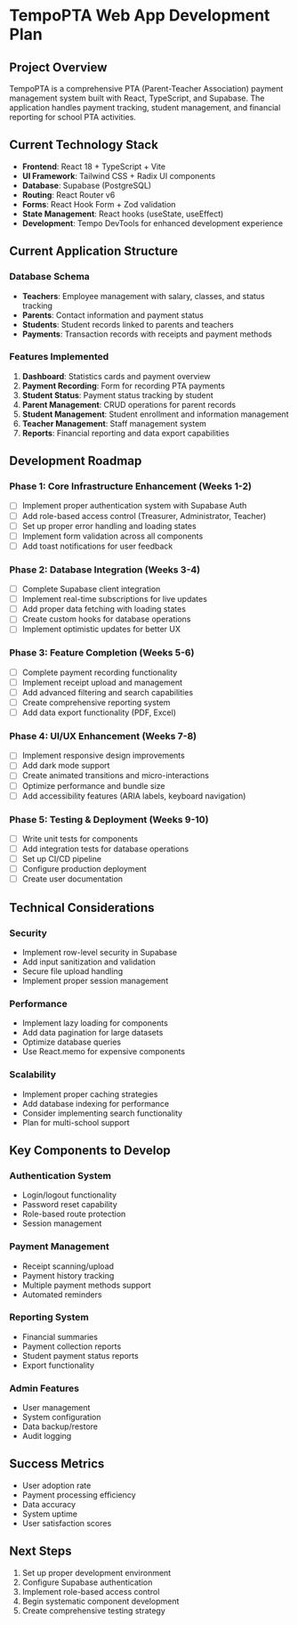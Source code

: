 # TempoPTA Web App Development Plan

## Project Overview
TempoPTA is a comprehensive PTA (Parent-Teacher Association) payment management system built with React, TypeScript, and Supabase. The application handles payment tracking, student management, and financial reporting for school PTA activities.

## Current Technology Stack
- **Frontend**: React 18 + TypeScript + Vite
- **UI Framework**: Tailwind CSS + Radix UI components
- **Database**: Supabase (PostgreSQL)
- **Routing**: React Router v6
- **Forms**: React Hook Form + Zod validation
- **State Management**: React hooks (useState, useEffect)
- **Development**: Tempo DevTools for enhanced development experience

## Current Application Structure

### Database Schema
- **Teachers**: Employee management with salary, classes, and status tracking
- **Parents**: Contact information and payment status
- **Students**: Student records linked to parents and teachers
- **Payments**: Transaction records with receipts and payment methods

### Features Implemented
1. **Dashboard**: Statistics cards and payment overview
2. **Payment Recording**: Form for recording PTA payments
3. **Student Status**: Payment status tracking by student
4. **Parent Management**: CRUD operations for parent records
5. **Student Management**: Student enrollment and information management
6. **Teacher Management**: Staff management system
7. **Reports**: Financial reporting and data export capabilities

## Development Roadmap

### Phase 1: Core Infrastructure Enhancement (Weeks 1-2)
- [ ] Implement proper authentication system with Supabase Auth
- [ ] Add role-based access control (Treasurer, Administrator, Teacher)
- [ ] Set up proper error handling and loading states
- [ ] Implement form validation across all components
- [ ] Add toast notifications for user feedback

### Phase 2: Database Integration (Weeks 3-4)
- [ ] Complete Supabase client integration
- [ ] Implement real-time subscriptions for live updates
- [ ] Add proper data fetching with loading states
- [ ] Create custom hooks for database operations
- [ ] Implement optimistic updates for better UX

### Phase 3: Feature Completion (Weeks 5-6)
- [ ] Complete payment recording functionality
- [ ] Implement receipt upload and management
- [ ] Add advanced filtering and search capabilities
- [ ] Create comprehensive reporting system
- [ ] Add data export functionality (PDF, Excel)

### Phase 4: UI/UX Enhancement (Weeks 7-8)
- [ ] Implement responsive design improvements
- [ ] Add dark mode support
- [ ] Create animated transitions and micro-interactions
- [ ] Optimize performance and bundle size
- [ ] Add accessibility features (ARIA labels, keyboard navigation)

### Phase 5: Testing & Deployment (Weeks 9-10)
- [ ] Write unit tests for components
- [ ] Add integration tests for database operations
- [ ] Set up CI/CD pipeline
- [ ] Configure production deployment
- [ ] Create user documentation

## Technical Considerations

### Security
- Implement row-level security in Supabase
- Add input sanitization and validation
- Secure file upload handling
- Implement proper session management

### Performance
- Implement lazy loading for components
- Add data pagination for large datasets
- Optimize database queries
- Use React.memo for expensive components

### Scalability
- Implement proper caching strategies
- Add database indexing for performance
- Consider implementing search functionality
- Plan for multi-school support

## Key Components to Develop

### Authentication System
- Login/logout functionality
- Password reset capability
- Role-based route protection
- Session management

### Payment Management
- Receipt scanning/upload
- Payment history tracking
- Multiple payment methods support
- Automated reminders

### Reporting System
- Financial summaries
- Payment collection reports
- Student payment status reports
- Export functionality

### Admin Features
- User management
- System configuration
- Data backup/restore
- Audit logging

## Success Metrics
- User adoption rate
- Payment processing efficiency
- Data accuracy
- System uptime
- User satisfaction scores

## Next Steps
1. Set up proper development environment
2. Configure Supabase authentication
3. Implement role-based access control
4. Begin systematic component development
5. Create comprehensive testing strategy